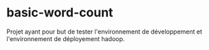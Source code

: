 # basic-word-count

Projet ayant pour but de tester l'environnement de développement et l'environnement de déployement hadoop.